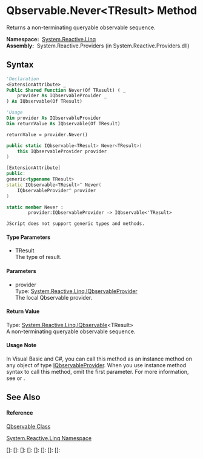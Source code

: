 # Qbservable.Never\<TResult\> Method

Returns a non-terminating queryable observable sequence.

**Namespace:**  [System.Reactive.Linq](System.Reactive.Linq\System.Reactive.Linq.md)  
**Assembly:**  System.Reactive.Providers (in System.Reactive.Providers.dll)

## Syntax

```vb
'Declaration
<ExtensionAttribute> _
Public Shared Function Never(Of TResult) ( _
    provider As IQbservableProvider _
) As IQbservable(Of TResult)
```

```vb
'Usage
Dim provider As IQbservableProvider
Dim returnValue As IQbservable(Of TResult)

returnValue = provider.Never()
```

```csharp
public static IQbservable<TResult> Never<TResult>(
    this IQbservableProvider provider
)
```

```c++
[ExtensionAttribute]
public:
generic<typename TResult>
static IQbservable<TResult>^ Never(
    IQbservableProvider^ provider
)
```

```fsharp
static member Never : 
        provider:IQbservableProvider -> IQbservable<'TResult> 
```

```jscript
JScript does not support generic types and methods.
```

#### Type Parameters

- TResult  
  The type of result.

#### Parameters

- provider  
  Type: [System.Reactive.Linq.IQbservableProvider](IQbservableProvider\IQbservableProvider.md)  
  The local Qbservable provider.

#### Return Value

Type: [System.Reactive.Linq.IQbservable](IQbservable\IQbservable(TSource).md)\<TResult\>  
A non-terminating queryable observable sequence.

#### Usage Note

In Visual Basic and C\#, you can call this method as an instance method on any object of type [IQbservableProvider](IQbservableProvider\IQbservableProvider.md). When you use instance method syntax to call this method, omit the first parameter. For more information, see [](https://msdn.microsoft.com/en-us/library/Bb384936) or [](https://msdn.microsoft.com/en-us/library/Bb383977).

## See Also

#### Reference

[Qbservable Class](Qbservable\Qbservable.md)

[System.Reactive.Linq Namespace](System.Reactive.Linq\System.Reactive.Linq.md)

[]: 
[]: 
[]: 
[]: 
[]: 
[]: 
[]: 
[]: 